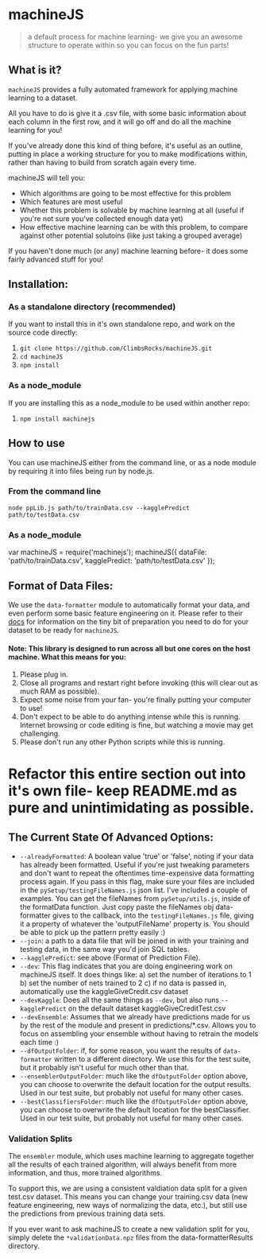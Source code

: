 # machineJS
> a default process for machine learning- we give you an awesome structure to operate within so you can focus on the fun parts!

## What is it?
`machineJS` provides a fully automated framework for applying machine learning to a dataset.

All you have to do is give it a .csv file, with some basic information about each column in the first row, and it will go off and do all the machine learning for you!

If you've already done this kind of thing before, it's useful as an outline, putting in place a working structure for you to make modifications within, rather than having to build from scratch again every time. 

machineJS will tell you:
- Which algorithms are going to be most effective for this problem 
- Which features are most useful
- Whether this problem is solvable by machine learning at all (useful if you're not sure you've collected enough data yet)
- How effective machine learning can be with this problem, to compare against other potential solutoins (like just taking a grouped average)

If you haven't done much (or any) machine learning before- it does some fairly advanced stuff for you!

## Installation:

### As a standalone directory (recommended)
If you want to install this in it's own standalone repo, and work on the source code directly:
1. `git clone https://github.com/ClimbsRocks/machineJS.git`
2. `cd machineJS`
2. `npm install`

### As a node_module
If you are installing this as a node_module to be used within another repo:
1. `npm install machinejs`

## How to use
You can use machineJS either from the command line, or as a node module by requiring it into files being run by node.js.

### From the command line
`node ppLib.js path/to/trainData.csv --kagglePredict path/to/testData.csv`

### As a node_module
var machineJS = require('machinejs');
machineJS({
  dataFile: 'path/to/trainData.csv',
  kagglePredict: 'path/to/testData.csv'
});

## Format of Data Files:
We use the `data-formatter` module to automatically format your data, and even perform some basic feature engineering on it. 
Please refer to their [docs](https://github.com/ClimbsRocks/data-formatter) for information on the tiny bit of preparation you need to do for your dataset to be ready for `machineJS`.


#### Note: This library is designed to run across all but one cores on the host machine. What this means for you:
1. Please plug in.
2. Close all programs and restart right before invoking (this will clear out as much RAM as possible).
3. Expect some noise from your fan- you're finally putting your computer to use!
4. Don't expect to be able to do anything intense while this is running. Internet browsing or code editing is fine, but watching a movie may get challenging.
5. Please don't run any other Python scripts while this is running.


# Refactor this entire section out into it's own file- keep README.md as pure and unintimidating as possible. 
## The Current State Of Advanced Options: 
- `--alreadyFormatted`: A boolean value 'true' or 'false', noting if your data has already been formatted. Useful if you're just tweaking parameters and don't want to repeat the oftentimes time-expensive data formatting process again. If you pass in this flag, make sure your files are included in the  `pySetup/testingFileNames.js` json list. I've included a couple of examples. You can get the fileNames from `pySetup/utils.js`, inside of the formatData function. Just copy paste the fileNames obj data-formatter gives to the callback, into the `testingFileNames.js` file, giving it a property of whatever the 'outputFileName' property is. You should be able to pick up the pattern pretty easily :)
- `--join`: a path to a data file that will be joined in with your training and testing data, in the same way you'd join SQL tables. 
- `--kagglePredict`: see above (Format of Prediction File).
- `--dev`: This flag indicates that you are doing engineering work on machineJS itself. It does things like:
  a) set the number of iterations to 1
  b) set the number of nets trained to 2
  c) if no data is passed in, automatically use the kaggleGiveCredit.csv dataset
- `--devKaggle`: Does all the same things as `--dev`, but also runs `--kagglePredict` on the default dataset kaggleGiveCreditTest.csv
- `--devEnsemble`: Assumes that we already have predictions made for us by the rest of the module and present in predictions/*.csv. Allows you to focus on assembling your ensemble without having to retrain the models each time :)
- `--dfOutputFolder`: if, for some reason, you want the results of `data-formatter` written to a different directory. We use this for the test suite, but it probably isn't useful for much other than that. 
- `--ensemblerOutputFolder`: much like the `dfOutputFolder` option above, you can choose to overwrite the default location for the output results. Used in our test suite, but probably not useful for many other cases.
- `--bestClassifiersFolder`: much like the `dfOutputFolder` option above, you can choose to overwrite the default location for the bestClassifier. Used in our test suite, but probably not useful for many other cases.

### Validation Splits
The `ensembler` module, which uses machine learning to aggregate together all the results of each trained algorithm, will always benefit from more information, and thus, more trained algorithms. 

To support this, we are using a consistent valdiation data split for a given test.csv dataset. This means you can change your training.csv data (new feature engineering, new ways of normalizing the data, etc.), but still use the predictions from previous training data sets. 

If you ever want to ask machineJS to create a new validation split for you, simply delete the `*validationData.npz` files from the data-formatterResults directory.

